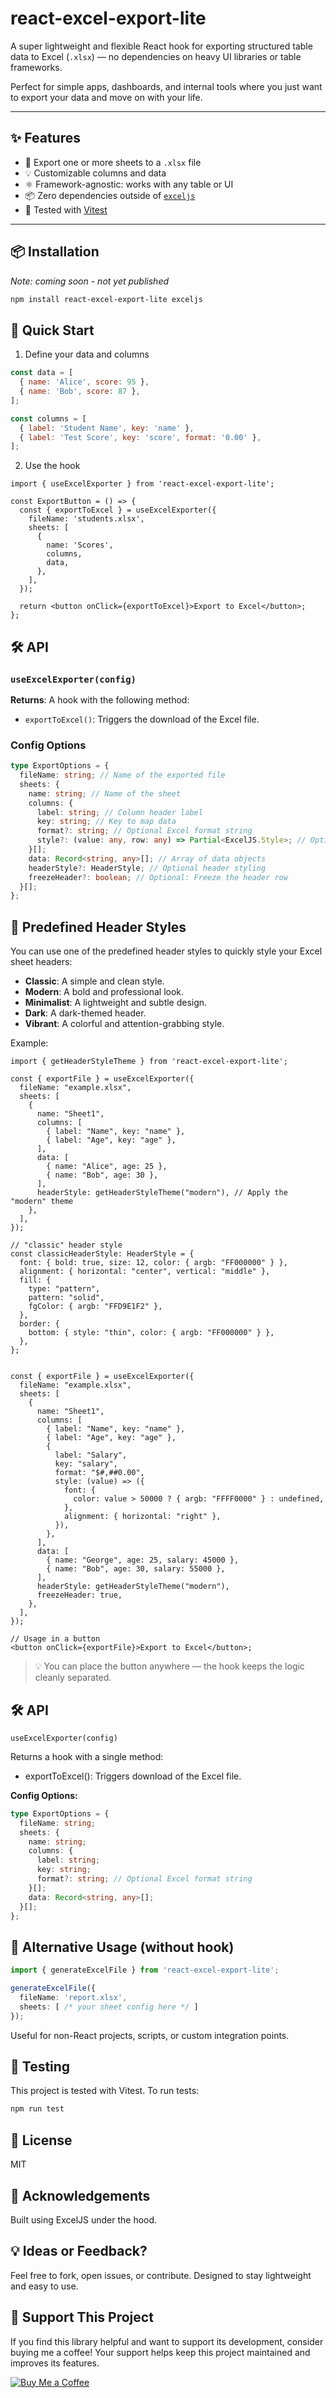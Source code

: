 # react-excel-export-lite

A super lightweight and flexible React hook for exporting structured table data to Excel (`.xlsx`) — no dependencies on heavy UI libraries or table frameworks.

Perfect for simple apps, dashboards, and internal tools where you just want to export your data and move on with your life.

---

## ✨ Features

- 📄 Export one or more sheets to a `.xlsx` file
- 💡 Customizable columns and data
- ⚛️ Framework-agnostic: works with any table or UI
- 📦 Zero dependencies outside of [`exceljs`](https://github.com/exceljs/exceljs)
- 🧪 Tested with [Vitest](https://vitest.dev/)

---

## 📦 Installation

*Note: coming soon - not yet published*

```bash
npm install react-excel-export-lite exceljs
```

## 🚀 Quick Start

1. Define your data and columns

```js
const data = [
  { name: 'Alice', score: 95 },
  { name: 'Bob', score: 87 },
];

const columns = [
  { label: 'Student Name', key: 'name' },
  { label: 'Test Score', key: 'score', format: '0.00' },
];

```

2. Use the hook

```tsx
import { useExcelExporter } from 'react-excel-export-lite';

const ExportButton = () => {
  const { exportToExcel } = useExcelExporter({
    fileName: 'students.xlsx',
    sheets: [
      {
        name: 'Scores',
        columns,
        data,
      },
    ],
  });

  return <button onClick={exportToExcel}>Export to Excel</button>;
};
```

## 🛠 API

### `useExcelExporter(config)`

**Returns**: A hook with the following method:
- `exportToExcel()`: Triggers the download of the Excel file.

### Config Options

```ts
type ExportOptions = {
  fileName: string; // Name of the exported file
  sheets: {
    name: string; // Name of the sheet
    columns: {
      label: string; // Column header label
      key: string; // Key to map data
      format?: string; // Optional Excel format string
      style?: (value: any, row: any) => Partial<ExcelJS.Style>; // Optional cell styling
    }[];
    data: Record<string, any>[]; // Array of data objects
    headerStyle?: HeaderStyle; // Optional header styling
    freezeHeader?: boolean; // Optional: Freeze the header row
  }[];
};
```

## 🎨 Predefined Header Styles

You can use one of the predefined header styles to quickly style your Excel sheet headers:

- **Classic**: A simple and clean style.
- **Modern**: A bold and professional look.
- **Minimalist**: A lightweight and subtle design.
- **Dark**: A dark-themed header.
- **Vibrant**: A colorful and attention-grabbing style.

Example:

```tsx
import { getHeaderStyleTheme } from 'react-excel-export-lite';

const { exportFile } = useExcelExporter({
  fileName: "example.xlsx",
  sheets: [
    {
      name: "Sheet1",
      columns: [
        { label: "Name", key: "name" },
        { label: "Age", key: "age" },
      ],
      data: [
        { name: "Alice", age: 25 },
        { name: "Bob", age: 30 },
      ],
      headerStyle: getHeaderStyleTheme("modern"), // Apply the "modern" theme
    },
  ],
});
```

```tsx
// "classic" header style
const classicHeaderStyle: HeaderStyle = {
  font: { bold: true, size: 12, color: { argb: "FF000000" } },
  alignment: { horizontal: "center", vertical: "middle" },
  fill: {
    type: "pattern",
    pattern: "solid",
    fgColor: { argb: "FFD9E1F2" },
  },
  border: {
    bottom: { style: "thin", color: { argb: "FF000000" } },
  },
};


const { exportFile } = useExcelExporter({
  fileName: "example.xlsx",
  sheets: [
    {
      name: "Sheet1",
      columns: [
        { label: "Name", key: "name" },
        { label: "Age", key: "age" },
        {
          label: "Salary",
          key: "salary",
          format: "$#,##0.00",
          style: (value) => ({
            font: {
              color: value > 50000 ? { argb: "FFFF0000" } : undefined,
            },
            alignment: { horizontal: "right" },
          }),
        },
      ],
      data: [
        { name: "George", age: 25, salary: 45000 },
        { name: "Bob", age: 30, salary: 55000 },
      ],
      headerStyle: getHeaderStyleTheme("modern"),
      freezeHeader: true,
    },
  ],
});

// Usage in a button
<button onClick={exportFile}>Export to Excel</button>;
```

> 💡 You can place the button anywhere — the hook keeps the logic cleanly separated.

## 🛠 API

`useExcelExporter(config)`

Returns a hook with a single method:

* exportToExcel(): Triggers download of the Excel file.

**Config Options:**

```ts
type ExportOptions = {
  fileName: string;
  sheets: {
    name: string;
    columns: {
      label: string;
      key: string;
      format?: string; // Optional Excel format string
    }[];
    data: Record<string, any>[];
  }[];
};
```

## 🔧 Alternative Usage (without hook)

```ts
import { generateExcelFile } from 'react-excel-export-lite';

generateExcelFile({
  fileName: 'report.xlsx',
  sheets: [ /* your sheet config here */ ]
});
```

Useful for non-React projects, scripts, or custom integration points.

## 🧪 Testing

This project is tested with Vitest. To run tests:

```bash
npm run test
```

## 📘 License

MIT

## 🙌 Acknowledgements

Built using ExcelJS under the hood.

## 💡 Ideas or Feedback?

Feel free to fork, open issues, or contribute. Designed to stay lightweight and easy to use.

## 💖 Support This Project

If you find this library helpful and want to support its development, consider buying me a coffee! Your support helps keep this project maintained and improves its features.

[![Buy Me a Coffee](https://www.buymeacoffee.com/assets/img/custom_images/orange_img.png)](https://www.buymeacoffee.com/dev-jesser)